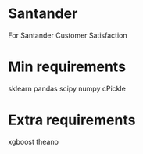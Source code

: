 # Santander
For Santander Customer Satisfaction

# Min requirements
sklearn
pandas
scipy
numpy
cPickle

# Extra requirements
xgboost
theano

